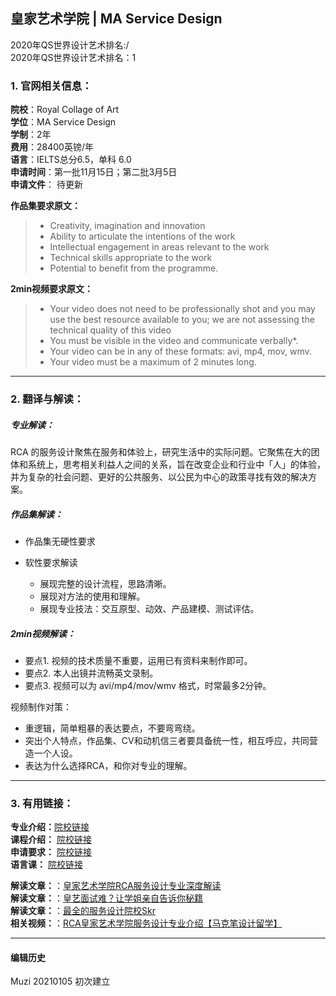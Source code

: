 ## 皇家艺术学院 | MA Service Design

2020年QS世界设计艺术排名:/  
2020年QS世界设计艺术排名：1  
### 1. 官网相关信息：

**院校**：Royal Collage of Art  
**学位**：MA Service Design  
**学制**：2年  
**费用**：28400英镑/年  
**语言**：IELTS总分6.5，单科 6.0  
**申请时间**：第一批11月15日；第二批3月5日  
**申请文件**： 待更新  

**作品集要求原文：**   
> - Creativity, imagination and innovation
> - Ability to articulate the intentions of the work
> - Intellectual engagement in areas relevant to the work
> - Technical skills appropriate to the work
> - Potential to benefit from the programme.

**2min视频要求原文：**
> - Your video does not need to be professionally shot and you may use the best resource available to you; we are not assessing the technical quality of this video
> - You must be visible in the video and communicate verbally*.
> - Your video can be in any of these formats: avi, mp4, mov, wmv.
> - Your video must be a maximum of 2 minutes long.


---

### 2. 翻译与解读：

##### 专业解读：
RCA 的服务设计聚焦在服务和体验上，研究生活中的实际问题。它聚焦在大的团体和系统上，思考相关利益人之间的关系，旨在改变企业和行业中「人」的体验，并为复杂的社会问题、更好的公共服务、以公民为中心的政策寻找有效的解决方案。


##### 作品集解读：
- 作品集无硬性要求  

- 软性要求解读
  - 展现完整的设计流程，思路清晰。
  - 展现对方法的使用和理解。
  - 展现专业技法：交互原型、动效、产品建模、测试评估。

##### 2min视频解读：

  - 要点1. 视频的技术质量不重要，运用已有资料来制作即可。
  - 要点2. 本人出镜并流畅英文录制。
  - 要点3. 视频可以为 avi/mp4/mov/wmv 格式，时常最多2分钟。


视频制作对策：

  - 重逻辑，简单粗暴的表达要点，不要弯弯绕。
  - 突出个人特点，作品集、CV和动机信三者要具备统一性，相互呼应，共同营造一个人设。
  - 表达为什么选择RCA，和你对专业的理解。



---


### 3. 有用链接：

**专业介绍：**[院校链接](https://www.rca.ac.uk/schools/school-of-design/service-design/)  
**课程介绍：** [院校链接](https://www.rca.ac.uk/schools/school-of-design/service-design/#curriculum)  
**申请要求：** [院校链接](https://www.rca.ac.uk/studying-at-the-rca/apply/application-process/ma-application-process/)  
**语言课：** [院校链接](https://www.rca.ac.uk/studying-at-the-rca/support/learning-support/english-for-academic-purposes/)

**解读文章：**：[皇家艺术学院RCA服务设计专业深度解读](http://www.makebi.net/27692.html)  
**解读文章：**：[皇艺面试难？让学姐亲自告诉你秘籍](http://www.makebi.net/33090.html)  
**解读文章：**：[最全的服务设计院校Skr](http://www.makebi.net/29140.html)  
**相关视频：**：[RCA皇家艺术学院服务设计专业介绍【马克笔设计留学】](https://www.bilibili.com/video/av23517797)  



---


#### 编辑历史
Muzi 20210105 初次建立

